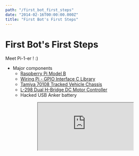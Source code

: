 ```yaml
---
path: "/first_bot_first_steps"
date: "2014-02-16T00:00:00.000Z"
title: "First Bot's First Steps"
---
```


# First Bot's First Steps

Meet Pi-1-er ! :)

- Major components
    - [Raspberry Pi Model B](https://www.raspberrypi.org/products/raspberry-pi-1-model-b/)
    - [Wiring Pi - GPIO Interface C Library](http://wiringpi.com/)
    - [Tamiya 70108 Tracked Vehicle Chassis](https://www.amazon.com/gp/product/B002DR3H5S)
    - [L-298 Dual H-Bridge DC Motor Controller](https://www.amazon.com/Qunqi-Controller-Module-Stepper-Arduino/dp/B014KMHSW6/ref=sr_1_3?ie=UTF8&qid=1513140579&sr=8-3&keywords=l298n+h-bridge+motor+controller)
    - Hacked USB Anker battery

<center>
<iframe className="media" src="https://www.youtube.com/embed/G8LfERTUzLQ">
</iframe>
</center>